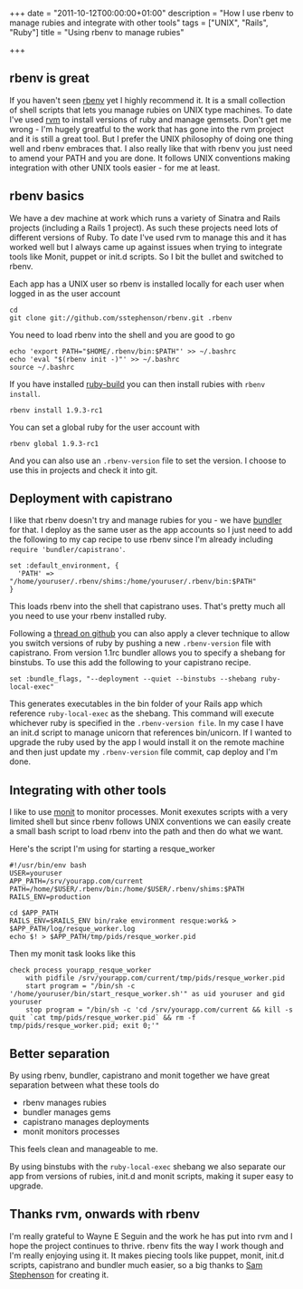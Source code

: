 +++
date = "2011-10-12T00:00:00+01:00"
description = "How I use rbenv to manage rubies and integrate with other tools"
tags = ["UNIX", "Rails", "Ruby"]
title = "Using rbenv to manage rubies"

+++

## rbenv is great

If you haven't seen [rbenv][1] yet I highly recommend it. It is a small collection of shell scripts that lets you manage rubies on UNIX type machines. To date I've used [rvm][2] to install versions of ruby and manage gemsets. Don't get me wrong - I'm hugely greatful to the work that has gone into the rvm project and it is still a great tool. But I prefer the UNIX philosophy of doing one thing well and rbenv embraces that. I also really like that with rbenv you just need to amend your PATH and you are done. It follows UNIX conventions making integration with other UNIX tools easier - for me at least. 

## rbenv basics

We have a dev machine at work which runs a variety of Sinatra and Rails projects (including a Rails 1 project). As such these projects need lots of different versions of Ruby. To date I've used rvm to manage this and it has worked well but I always came up against issues when trying to integrate tools like Monit, puppet or init.d scripts. So I bit the bullet and switched to rbenv.

Each app has a UNIX user so rbenv is installed locally for each user when logged in as the user account

    cd
    git clone git://github.com/sstephenson/rbenv.git .rbenv

You need to load rbenv into the shell and you are good to go

    echo 'export PATH="$HOME/.rbenv/bin:$PATH"' >> ~/.bashrc
    echo 'eval "$(rbenv init -)"' >> ~/.bashrc
    source ~/.bashrc

If you have installed [ruby-build][3] you can then install rubies with `rbenv install`.

    rbenv install 1.9.3-rc1

You can set a global ruby for the user account with

    rbenv global 1.9.3-rc1

And you can also use an `.rbenv-version` file to set the version. I choose to use this in projects and check it into git.

## Deployment with capistrano

I like that rbenv doesn't try and manage rubies for you - we have [bundler][4] for that. I deploy as the same user as the app accounts so I just need to add the following to my cap recipe to use rbenv since I'm already including `require 'bundler/capistrano'`.

    set :default_environment, {
      'PATH' => "/home/youruser/.rbenv/shims:/home/youruser/.rbenv/bin:$PATH"
    }

This loads rbenv into the shell that capistrano uses. That's pretty much all you need to use your rbenv installed ruby.

Following a [thread on github][5] you can also apply a clever technique to allow you switch versions of ruby by pushing a new `.rbenv-version` file with capistrano. From version 1.1rc bundler allows you to specify a shebang for binstubs. To use this add the following to your capistrano recipe.

    set :bundle_flags, "--deployment --quiet --binstubs --shebang ruby-local-exec"

This generates executables in the bin folder of your Rails app which reference `ruby-local-exec` as the shebang. This command will execute whichever ruby is specified in the `.rbenv-version file`. In my case I have an init.d script to manage unicorn that references bin/unicorn. If I wanted to upgrade the ruby used by the app I would install it on the remote machine and then just update my `.rbenv-version` file commit, cap deploy and I'm done. 

## Integrating with other tools

I like to use [monit][6] to monitor processes. Monit exexutes scripts with a very limited shell but since rbenv follows UNIX conventions we can easily create a small bash script to load rbenv into the path and then do what we want.

Here's the script I'm using for starting a resque\_worker

    #!/usr/bin/env bash
    USER=youruser
    APP_PATH=/srv/yourapp.com/current
    PATH=/home/$USER/.rbenv/bin:/home/$USER/.rbenv/shims:$PATH 
    RAILS_ENV=production 

    cd $APP_PATH
    RAILS_ENV=$RAILS_ENV bin/rake environment resque:work& > $APP_PATH/log/resque_worker.log 
    echo $! > $APP_PATH/tmp/pids/resque_worker.pid

Then my monit task looks like this

    check process yourapp_resque_worker
        with pidfile /srv/yourapp.com/current/tmp/pids/resque_worker.pid
        start program = "/bin/sh -c '/home/youruser/bin/start_resque_worker.sh'" as uid youruser and gid youruser
        stop program = "/bin/sh -c 'cd /srv/yourapp.com/current && kill -s quit `cat tmp/pids/resque_worker.pid` && rm -f tmp/pids/resque_worker.pid; exit 0;'"

## Better separation

By using rbenv, bundler, capistrano and monit together we have great separation between what these tools do

* rbenv manages rubies 
* bundler manages gems
* capistrano manages deployments
* monit monitors processes

This feels clean and manageable to me. 

By using binstubs with the `ruby-local-exec` shebang we also separate our app from versions of rubies, init.d and monit scripts, making it super easy to upgrade. 

## Thanks rvm, onwards with rbenv

I'm really grateful to Wayne E Seguin and the work he has put into rvm and I hope the project continues to thrive. rbenv fits the way I work though and I'm really enjoying using it. It makes piecing tools like puppet, monit, init.d scripts, capistrano and bundler much easier, so a big thanks to [Sam Stephenson][7] for creating it.

[1]: https://github.com/sstephenson/rbenv
[2]: https://rvm.io/
[3]: https://github.com/sstephenson/ruby-build
[4]: http://gembundler.com/
[5]: https://github.com/sstephenson/rbenv/issues/101
[6]: http://mmonit.com/monit/
[7]: http://sstephenson.us/
